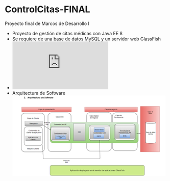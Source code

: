 # ControlCitas-FINAL
Proyecto final de Marcos de Desarrollo I
- Proyecto de gestión de citas médicas con Java EE 8
- Se requiere de una base de datos MySQL y un servidor web GlassFish
- ![Documentqación](https://github.com/erickdp/ControlCitas-FINAL/blob/main/Doc/Documentacion.pdf)
- Arquitectura de Software
![Generación de laberinto](https://raw.githubusercontent.com/erickdp/ControlCitas-FINAL/master/Doc/ArqSoftware.png)
